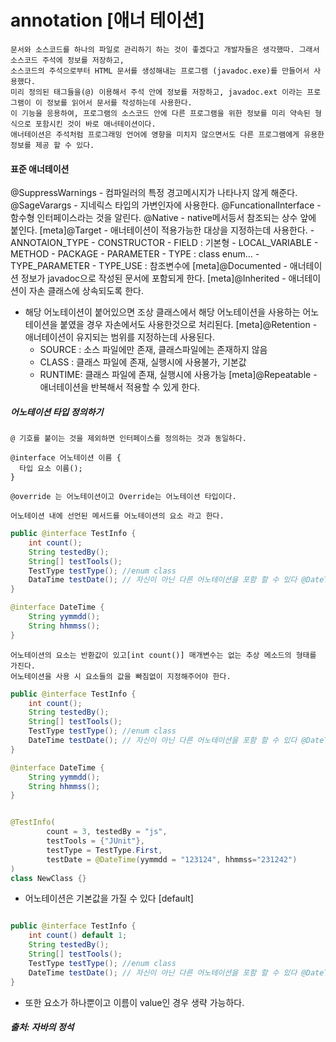 # annotation [애너 테이션]



```
문서와 소스코드를 하나의 파일로 관리하기 하는 것이 좋겠다고 개발자들은 생각했따. 그래서 소스코드 주석에 정보를 저장하고,   
소스코드의 주석으로부터 HTML 문서를 생성해내는 프로그램 (javadoc.exe)를 만들어서 사용했다.
미리 정의된 태그들을(@) 이용해서 주석 안에 정보를 저장하고, javadoc.ext 이라는 프로그램이 이 정보를 읽어서 문서를 작성하는데 사용한다.   
이 기능을 응용하여, 프로그램의 소스코드 안에 다른 프로그램을 위한 정보를 미리 약속된 형식으로 포함시킨 것이 바로 애너테이션이다.    
애너테이션은 주석처럼 프로그래밍 언어에 영향을 미치지 않으면서도 다른 프로그램에게 유용한 정보를 제공 할 수 있다.
```


#### 표준 애너테이션

@SuppressWarnings - 컴파일러의 특정 경고메시지가 나타나지 않게 해준다.
@SageVarargs - 지네릭스 타입의 가변인자에 사용한다.
@FuncationalInterface - 함수형 인터페이스라는 것을 알린다.
@Native - native메서등서 참조되는 상수 앞에 붙인다.
[meta]@Target - 애너테이션이 적용가능한 대상을 지정하는데 사용한다.
    - ANNOTAION_TYPE 
    - CONSTRUCTOR
    - FIELD : 기본형
    - LOCAL_VARIABLE
    - METHOD
    - PACKAGE
    - PARAMETER
    - TYPE : class enum...
    - TYPE_PARAMETER
    - TYPE_USE : 참조변수에
[meta]@Documented - 애너테이션 정보가 javadoc으로 작성된 문서에 포함되게 한다.
[meta]@Inherited - 애너테이션이 자손 클래스에 상속되도록 한다.
  - 해당 어노테이션이 붙어있으면 조상 클래스에서 해당 어노테이션을 사용하는 어노테이션을 붙였을 경우 자손에서도 사용한것으로 처리된다.
[meta]@Retention - 애너테이션이 유지되는 범위를 지정하는데 사용된다.
    - SOURCE : 소스 파일에만 존재, 클래스파일에는 존재하지 않음
    - CLASS : 클래스 파일에 존재, 실행시에 사용불가, 기본값
    - RUNTIME: 클래스 파일에 존재, 실행시에 사용가능
[meta]@Repeatable - 애너테이션을 반복해서 적용할 수 있게 한다.


##### 어노테이션 타입 정의하기
```
@ 기호를 붙이는 것을 제외하면 인터페이스를 정의하는 것과 동일하다.

@interface 어노테이션 이름 {
  타입 요소 이름();
}

@override 는 어노테이션이고 Override는 어노테이션 타입이다.
```

```
어노테이션 내에 선언된 메서드를 어노테이션의 요소 라고 한다.
```

```java
public @interface TestInfo {
    int count();
    String testedBy();
    String[] testTools();
    TestType testType(); //enum class
    DataTime testDate(); // 자신이 아닌 다른 어노테이션을 포함 할 수 있다 @DateTime
}

@interface DateTime {
    String yymmdd();
    String hhmmss();
}

```

```
어노테이션의 요소는 반환값이 있고[int count()] 매개변수는 없는 추상 메소드의 형태를 가진다.    
어노테이션을 사용 시 요소들의 값을 빠짐없이 지정해주어야 한다.
```

```java
public @interface TestInfo {
    int count();
    String testedBy();
    String[] testTools();
    TestType testType(); //enum class
    DateTime testDate(); // 자신이 아닌 다른 어노테이션을 포함 할 수 있다 @DateTime
}

@interface DateTime {
    String yymmdd();
    String hhmmss();
}


@TestInfo(
        count = 3, testedBy = "js",
        testTools = {"JUnit"},
        testType = TestType.First,
        testDate = @DateTime(yymmdd = "123124", hhmmss="231242")
)
class NewClass {}

```

- 어노테이션은 기본값을 가질 수 있다 [default]
```java

public @interface TestInfo {
    int count() default 1;
    String testedBy();
    String[] testTools();
    TestType testType(); //enum class
    DateTime testDate(); // 자신이 아닌 다른 어노테이션을 포함 할 수 있다 @DateTime
}
```

- 또한 요소가 하나뿐이고 이름이 value인 경우 생략 가능하다.

##### 출처: 자바의 정석
